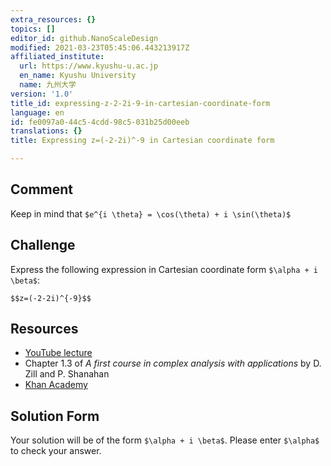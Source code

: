 ```yaml
---
extra_resources: {}
topics: []
editor_id: github.NanoScaleDesign
modified: 2021-03-23T05:45:06.443213917Z
affiliated_institute:
  url: https://www.kyushu-u.ac.jp
  en_name: Kyushu University
  name: 九州大学
version: '1.0'
title_id: expressing-z-2-2i-9-in-cartesian-coordinate-form
language: en
id: fe0097a0-44c5-4cdd-98c5-031b25d00eeb
translations: {}
title: Expressing z=(-2-2i)^-9 in Cartesian coordinate form

---
```


## Comment

Keep in mind that `$e^{i \theta} = \cos(\theta) + i \sin(\theta)$`

## Challenge

Express the following expression in Cartesian coordinate form `$\alpha + i \beta$`:

`$$z=(-2-2i)^{-9}$$`
   
## Resources
- [YouTube lecture](https://www.youtube.com/watch?v=Gs9PCYiL1BE&list=PLi7yHjesblV0sSfZzWdSUXGO683n_nJdQ&index=3)
- Chapter 1.3 of *A first course in complex analysis with applications* by D. Zill and P. Shanahan
- [Khan Academy](https://www.khanacademy.org/math/precalculus/imaginary-and-complex-numbers#polar-form-of-complex-numbers)

## Solution Form
Your solution will be of the form `$\alpha + i \beta$`.
Please enter `$\alpha$` to check your answer.